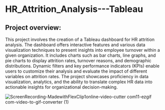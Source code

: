# HR_Attrition_Analysis---Tableau
## Project overview:
This project involves the creation of a Tableau dashboard for HR attrition analysis. The dashboard offers interactive features and various data visualization techniques to present insights into employee turnover within a given organization. It includes charts such as bar charts, line graphs, and pie charts to display attrition rates, turnover reasons, and demographic distributions. Dynamic filters and key performance indicators (KPIs) enable users to customize their analysis and evaluate the impact of different variables on attrition rates. The project showcases proficiency in data visualization, analytics, and the ability to translate complex HR data into actionable insights for organizational decision-making.

![ScreenRecording-MadewithFlexClip1online-video-cutter com11-ezgif com-video-to-gif-converter (1)](https://github.com/ShekharSunilKhamkar/HR_Attrition_Analysis---Tableau/assets/167413419/07cb04af-4686-469b-a1ca-1f6dd7343495)

